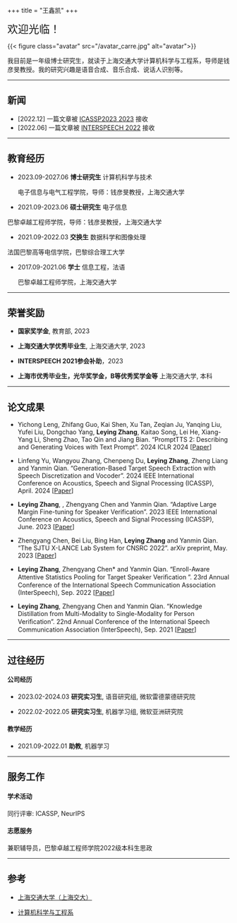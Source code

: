 +++
title = "王鑫凯"
+++

<font size=5>欢迎光临！</font>

{{< figure class="avatar" src="/avatar_carre.jpg" alt="avatar">}}

我目前是一年级博士研究生，就读于上海交通大学计算机科学与工程系，导师是钱彦旻教授。我的研究兴趣是语音合成、音乐合成、说话人识别等。

---

## 新闻
+ [2022.12] 一篇文章被 [ICASSP2023 2023](https://2023.ieeeicassp.org/) 接收
+ [2022.06] 一篇文章被 [INTERSPEECH 2022](https://www.interspeech2022.org/) 接收
---

<!-- ## Research Interest

My primary research interests include architectural design and system optimization to improve performance and energy efficiency of different-size computing systems including unmanned systems and cloud systems.

My broader interests include emerging technologies and evolving applications that could ultimately lead to the next-generation green computers. -->

## 教育经历

+ 2023.09-2027.06 **博士研究生** 计算机科学与技术
    
    电子信息与电气工程学院，导师：钱彦旻教授，上海交通大学

+ 2021.09-2023.06 **硕士研究生** 电子信息

巴黎卓越工程师学院，导师：钱彦旻教授，上海交通大学

+ 2021.09-2022.03 **交换生** 数据科学和图像处理

法国巴黎高等电信学院，巴黎综合理工大学


+ 2017.09-2021.06 **学士** 信息工程，法语
    
    巴黎卓越工程师学院，上海交通大学

<!-- + 2017.09-2021.06 **学士** 致远工科荣誉计划

    [致远学院](https://zhiyuan.sjtu.edu.cn/html/zhiyuan/)，上海交通大学 -->


---

## 荣誉奖励

+ **国家奖学金**, 教育部,  2023

+ **上海交通大学优秀毕业生**, 上海交通大学,  2023

+ **INTERSPEECH 2021参会补助**，2023

    <!-- *Top 15% in SJTU Bachelors*, -->
+ **上海市优秀毕业生，光华奖学金，B等优秀奖学金等** 上海交通大学, 本科

    <!-- *1st in CSE Department*, -->

---

## 论文成果 


+ Yichong Leng, Zhifang Guo, Kai Shen, Xu Tan, Zeqian Ju, Yanqing Liu, Yufei Liu, Dongchao Yang, **Leying Zhang**, Kaitao Song, Lei He, Xiang-Yang Li, Sheng Zhao, Tao Qin and Jiang Bian. “PromptTTS 2: Describing and Generating Voices with Text Prompt”. 2024 ICLR 2024 [[Paper](/prompttts_2_describing_and_gen.pdf)]

+ Linfeng Yu, Wangyou Zhang, Chenpeng Du, **Leying Zhang**, Zheng Liang and Yanmin Qian. “Generation-Based Target Speech Extraction with Speech Discretization and Vocoder”. 2024 IEEE International Conference on Acoustics, Speech and Signal Processing (ICASSP), April. 2024 [[Paper](/Generation-Based_Target_Speech_Extraction_with_Speech_Discretization_and_Vocoder.pdf)]

+ **Leying Zhang**, , Zhengyang Chen and Yanmin Qian. “Adaptive Large Margin Fine-tuning for Speaker Verification”. 2023 IEEE International Conference on Acoustics, Speech and Signal Processing (ICASSP), June. 2023 [[Paper](/leying_icassp2023.pdf)]


+ Zhengyang Chen, Bei Liu, Bing Han, **Leying Zhang** and Yanmin Qian. “The SJTU X-LANCE Lab System for CNSRC 2022”. arXiv preprint, May. 2023 [[Paper](/2206.11699v5.pdf)]


+ **Leying Zhang**, Zhengyang Chen* and Yanmin Qian. “Enroll-Aware Attentive Statistics Pooling for Target Speaker Veriﬁcation ”. 23rd Annual Conference of the International Speech Communication Association (InterSpeech), Sep. 2022 [[Paper](/lyz15-zhang-interspeech22.pdf)]


+ **Leying Zhang**,  Zhengyang Chen and Yanmin Qian. “Knowledge Distillation from Multi-Modality to Single-Modality for Person Veriﬁcation”. 22nd Annual Conference of the International Speech Communication Association (InterSpeech), Sep. 2021 [[Paper](/zhangINTERSPEECH2021-.pdf)]

---

## 过往经历

#### 公司经历

+ 2023.02-2024.03 **研究实习生**, 语音研究组, 微软雷德蒙德研究院 


+ 2022.02-2022.05 **研究实习生**, 机器学习组, 微软亚洲研究院  

    <!-- I worked on power-aware VM management. Per-VM power modeling, power-aware live migration,  -->

<!-- + 2021.07-2021.10 **研究实习生**, [算法创新实验室](https://www.huaweicloud.com/lab/algorithm/about.html), 华为 

     I worded on  -->

<!-- + 2020.07-2020.09 **后台开发实习生**, [优图实验室](https://cloud.tencent.com/developer/column/1510), 腾讯

     I worked on agile deployment of running systems with K8S and ELK.  -->

#### 教学经历

+ 2021.09-2022.01 **助教**, 机器学习

    <!-- I worked on project scheduling -->

---

## 服务工作

#### 学术活动

同行评审: ICASSP, NeurIPS

#### 志愿服务

兼职辅导员，巴黎卓越工程师学院2022级本科生思政

---

## 参考

+ [上海交通大学（上海交大）](https://www.sjtu.edu.cn/)

+ [计算机科学与工程系](https://www.cs.sjtu.edu.cn/)



